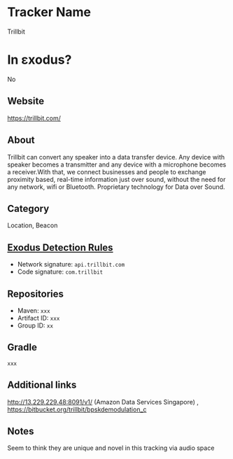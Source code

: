 # Tracker Name
Trillbit

# In εxodus?
No

## Website
https://trillbit.com/

## About
Trillbit can convert any speaker into a data transfer device. Any device with speaker becomes a transmitter and any device with a microphone becomes a receiver.With that, we connect businesses and people to exchange proximity based, real-time information just over sound, without the need for any network, wifi or Bluetooth. Proprietary technology for Data over Sound.

## Category
Location, Beacon

## [Exodus Detection Rules](https://exodus-privacy.eu.org)
*   Network signature: `api.trillbit.com`
*   Code signature: `com.trillbit`

## Repositories
*   Maven: `xxx`
*   Artifact ID: `xxx`
*   Group ID: `xx`

## Gradle
`xxx`

## Additional links
http://13.229.229.48:8091/v1/ (Amazon Data Services Singapore) , https://bitbucket.org/trillbit/bpskdemodulation_c 

## Notes
Seem to think they are unique and novel in this tracking via audio space
